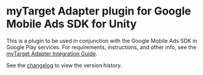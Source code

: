 # myTarget Adapter plugin for Google Mobile Ads SDK for Unity

This is a plugin to be used in conjunction with the Google Mobile Ads SDK in
Google Play services. For requirements, instructions, and other info, see the
[myTarget Adapter Integration Guide](https://developers.google.com/admob/unity/mediation/myTarget).

See the [changelog](https://developers.google.com/admob/unity/mediation/mytarget#mytarget-unity-mediation-plugin-changelog)
to view the version history.
